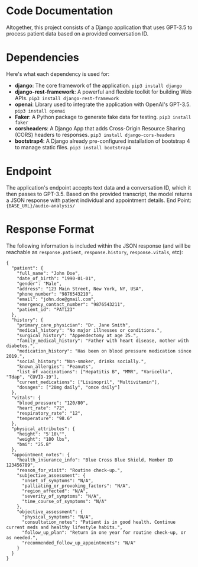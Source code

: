 # Code Documentation

Altogether, this project consists of a Django application that uses GPT-3.5 to process patient data based on a provided conversation ID.

# Dependencies
Here's what each dependency is used for:

- **django**: The core framework of the application.
`pip3 install django`
- **django-rest-framework**: A powerful and flexible toolkit for building Web APIs.
`pip3 install django-rest-framework`
- **openai**: Library used to integrate the application with OpenAI's GPT-3.5.
`pip3 install openai`
- **Faker**: A Python package to generate fake data for testing.
`pip3 install faker`
- **corsheaders**: A Django App that adds Cross-Origin Resource Sharing (CORS) headers to responses.
`pip3 install django-cors-headers`
- **bootstrap4**: A Django already pre-configured installation of bootstrap 4 to manage static files.
`pip3 install bootstrap4`

# Endpoint

The application's endpoint accepts text data and a conversation ID, which it then passes to GPT-3.5. Based on the provided transcript, the model returns a JSON response with patient individual and appointment details.
End Point: `{BASE_URL}/audio-analysis/`

# Response Format

The following information is included within the JSON response (and will be reachable as `response.patient`, `response.history`, `response.vitals`, etc):
```
{
  "patient": {
    "full_name": "John Doe",
    "date_of_birth": "1990-01-01",
    "gender": "Male",
    "address": "123 Main Street, New York, NY, USA",
    "phone_number": "9876543210",
    "email": "john.doe@gmail.com",
    "emergency_contact_number": "9876543211",
    "patient_id": "PAT123"
  },
  "history": {
    "primary_care_physician": "Dr. Jane Smith",
    "medical_history": "No major illnesses or conditions.",
    "surgical_history": "Appendectomy at age 25.",
    "family_medical_history": "Father with heart disease, mother with diabetes.",
    "medication_history": "Has been on blood pressure medication since 2019.",
    "social_history": "Non-smoker, drinks socially.",
    "known_allergies": "Peanuts",
    "list_of_vaccinations": ["Hepatitis B", "MMR", "Varicella", "Tdap", "COVID-19"],
    "current_medications": ["Lisinopril", "Multivitamin"],
    "dosages": ["20mg daily", "once daily"]
  },
  "vitals": {
    "blood_pressure": "120/80",
    "heart_rate": "72",
    "respiratory_rate": "12",
    "temperature": "98.6"
  },
  "physical_attributes": {
    "height": "5'10\"",
    "weight": "180 lbs",
    "bmi": "25.8"
  },
  "appointment_notes": {
    "health_insurance_info": "Blue Cross Blue Shield, Member ID 123456789",
    "reason_for_visit": "Routine check-up.",
    "subjective_assessment": {
      "onset_of_symptoms": "N/A",
      "palliating_or_provoking_factors": "N/A",
      "region_affected": "N/A",
      "severity_of_symptoms": "N/A",
      "time_course_of_symptoms": "N/A"
    },
    "objective_assessment": {
      "physical_symptoms": "N/A",
      "consultation_notes": "Patient is in good health. Continue current meds and healthy lifestyle habits.",
      "follow_up_plan": "Return in one year for routine check-up, or as needed.",
      "recommended_follow_up_appointments": "N/A"
    }
  }
}
```